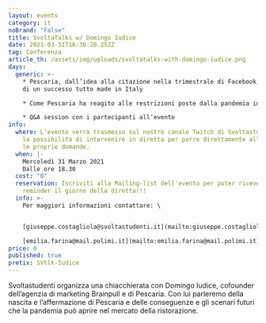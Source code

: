 ```yaml
---
layout: events
category: it
noBrand: "False"
title: SvoltaTalks w/ Domingo Iudice
date: 2021-03-31T16:30:28.252Z
tag: Conferenza
article_th: /assets/img/uploads/svoltatalks-with-domingo-iudice.png
days:
  generic: >-
    * Pescaria, dall’idea alla citazione nella trimestrale di Facebook, storia
    di un successo tutto made in Italy

    * Come Pescaria ha reagito alle restrizioni poste dalla pandemia in atto e come il settore della ristorazione è cambiato e cambierà dopo il covid

    * Q&A session con i partecipanti all’evento
info:
  where: L’evento verrà trasmesso sul nostro canale Twitch di Svoltastudenti, con
    la possibilità di intervenire in diretta per porre direttamente all’ospite
    le proprie domande.
  when: |-
    Mercoledì 31 Marzo 2021
    Dalle ore 18.30
  cost: "0"
  reservation: Iscriviti alla Mailing-list dell'evento per poter ricevere un
    reminder il giorno della diretta!!!
  info: >-
    Per maggiori informazioni contattare: \


    [giuseppe.costagliola@svoltastudenti.it](mailto:giuseppe.costagliola@svoltastudenti.it)

    [emilia.farina@mail.polimi.it](mailto:emilia.farina@mail.polimi.it)
price: 0
published: true
pretix: SVtlk-Iudice
---
```

Svoltastudenti organizza una chiacchierata con Domingo Iudice, cofounder dell’agenzia di marketing Brainpull e di Pescaria. Con lui parleremo della nascita e l’affermazione di Pescaria e delle conseguenze e gli scenari futuri che la pandemia può aprire nel mercato della ristorazione.